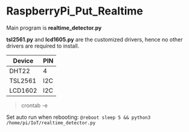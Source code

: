 # RaspberryPi_Put_Realtime

Main program is **realtime_detector.py**

**tsl2561.py** and **lcd1605.py** are the customized drivers, hence no other drivers are required to install.

| Device  | PIN |
|---------|-----|
| DHT22   | 4   |
| TSL2561 | I2C |
| LCD1602 | I2C |

>crontab -e

Set auto run when rebooting: `@reboot sleep 5 && python3 /home/pi/IoT/realtime_detector.py`



